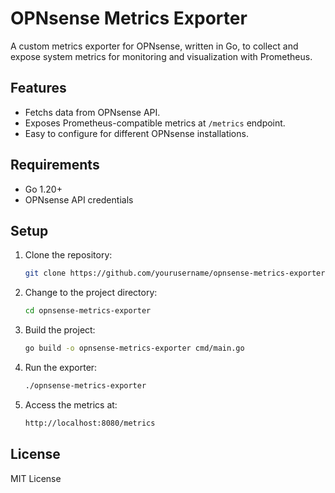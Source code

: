 # OPNsense Metrics Exporter

A custom metrics exporter for OPNsense, written in Go, to collect and expose system metrics for monitoring and visualization with Prometheus.

## Features

- Fetchs data from OPNsense API.
- Exposes Prometheus-compatible metrics at `/metrics` endpoint.
- Easy to configure for different OPNsense installations.

## Requirements

- Go 1.20+
- OPNsense API credentials

## Setup

1. Clone the repository:
   ```bash
   git clone https://github.com/yourusername/opnsense-metrics-exporter.git
   ```

2. Change to the project directory:
   ```bash
   cd opnsense-metrics-exporter
   ```

3. Build the project:
   ```bash
   go build -o opnsense-metrics-exporter cmd/main.go
   ```

4. Run the exporter:
   ```bash
   ./opnsense-metrics-exporter
   ```

5. Access the metrics at:
   ```bash
   http://localhost:8080/metrics
   ```

## License

MIT License
